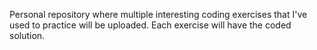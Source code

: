 Personal repository where multiple interesting coding exercises that I've used to practice will be uploaded.
Each exercise will have the coded solution.
